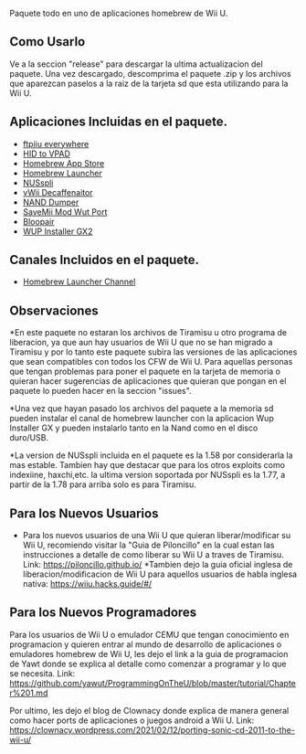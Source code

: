 Paquete todo en uno de aplicaciones homebrew de Wii U.

## Como Usarlo
Ve a la seccion "release" para descargar la ultima actualizacion del paquete. Una vez descargado, descomprima el paquete .zip y los archivos que aparezcan paselos a la raiz de la tarjeta sd que esta utilizando para la Wii U.

## Aplicaciones Incluidas en el paquete.
* [ftpiiu everywhere](https://github.com/wiiu-controller-mods/ftpiiu-everywhere)
* [HID to VPAD](https://github.com/wiiu-controller-mods/hid_to_vpad)
* [Homebrew App Store](https://github.com/fortheusers/hb-appstore)
* [Homebrew Launcher](https://github.com/dimok789/homebrew_launcher)
* [NUSspli](https://github.com/V10lator/NUSspli)
* [vWii Decaffenaitor](https://github.com/GaryOderNichts/vWii-Decaffeinator)
* [NAND Dumper](https://github.com/koolkdev/wiiu-nanddumper)
* [SaveMii Mod Wut Port](https://github.com/Xpl0itU/savemii)
* [Bloopair](https://github.com/GaryOderNichts/Bloopair)
* [WUP Installer GX2](https://sourceforge.net/projects/wup-installer-gx2/)

## Canales Incluidos en el paquete.
* [Homebrew Launcher Channel](https://github.com/GaryOderNichts/homebrew_launcher/releases)

## Observaciones
*En este paquete no estaran los archivos de Tiramisu u otro programa de liberacion, ya que aun hay usuarios de Wii U que no se han migrado a Tiramisu y por lo tanto este paquete subira las versiones de las aplicaciones que sean compatibles con todos los CFW de Wii U.
Para aquellas personas que tengan problemas para poner el paquete en la tarjeta de memoria o quieran hacer sugerencias de aplicaciones que quieran que pongan en el paquete lo pueden hacer en la seccion "issues".

*Una vez que hayan pasado los archivos del paquete a la memoria sd pueden instalar el canal de homebrew launcher con la aplicacion Wup Installer GX y pueden instalarlo tanto en la Nand como en el disco duro/USB.

*La version de NUSspli incluida en el paquete es la 1.58 por considerarla la mas estable. Tambien hay que destacar que para los otros exploits como indexiine, haxchi,etc. la ultima version soportada por NUSspli es la 1.77, a partir de la 1.78 para arriba solo es para Tiramisu.

## Para los Nuevos Usuarios
* Para los nuevos usuarios de una Wii U que quieran liberar/modificar su Wii U, recomiendo visitar la "Guia de Piloncillo" en la cual estan las instrucciones a detalle de como liberar su Wii U a traves de Tiramisu. Link: https://piloncillo.github.io/
*Tambien dejo la guia oficial inglesa de liberacion/modificacion de Wii U para aquellos usuarios de habla inglesa nativa: https://wiiu.hacks.guide/#/

## Para los Nuevos Programadores
Para los usuarios de Wii U o emulador CEMU que tengan conocimiento en programacion y quieren entrar al mundo de desarrollo de aplicaciones o emuladores homebrew de Wii U, les dejo el link a la guia de programacion de Yawt donde se explica al detalle como comenzar a programar y lo que se necesita. Link: https://github.com/yawut/ProgrammingOnTheU/blob/master/tutorial/Chapter%201.md

Por ultimo, les dejo el blog de Clownacy donde explica de manera general como hacer ports de aplicaciones o juegos android a Wii U. Link: https://clownacy.wordpress.com/2021/02/12/porting-sonic-cd-2011-to-the-wii-u/
